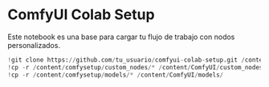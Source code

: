 
# ComfyUI Colab Setup
Este notebook es una base para cargar tu flujo de trabajo con nodos personalizados.

```python
!git clone https://github.com/tu_usuario/comfyui-colab-setup.git /content/comfysetup
!cp -r /content/comfysetup/custom_nodes/* /content/ComfyUI/custom_nodes/
!cp -r /content/comfysetup/models/* /content/ComfyUI/models/
```

